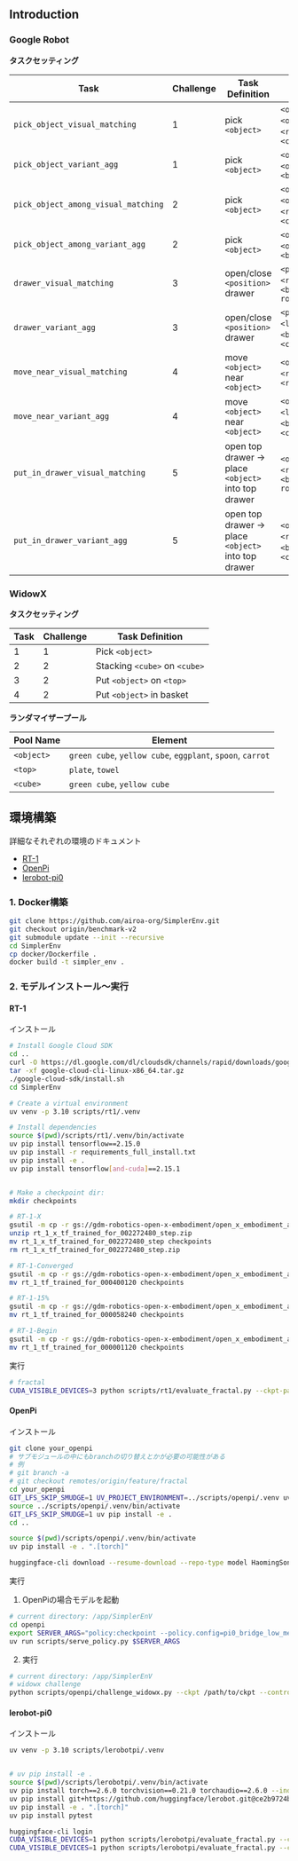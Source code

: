 ## Introduction

### Google Robot
**タスクセッティング**

| Task                                | Challenge | Task Definition                                     | Randomizer Pool                                                                    |
| ----------------------------------- | --------- | --------------------------------------------------- | ---------------------------------------------------------------------------------- |
| `pick_object_visual_matching`       | 1         | pick `<object>`                                     | `<object>`,`<position>`,`<object_orientation>`,`<robot_color>`,`<camera_position>` |
| `pick_object_variant_agg`           | 1         | pick `<object>`                                     | `<object>`,`<position>`,`<object_orientation>`,`<background/cabinet>`              |
| `pick_object_among_visual_matching` | 2         | pick `<object>`                                     | `<object>`,`<position>`,`<object_orientation>`,`<robot_color>`,`<camera_position>` |
| `pick_object_among_variant_agg`     | 2         | pick `<object>`                                     | `<object>`,`<position>`,`<object_orientation>`,`<background/cabinet>`              |
| `drawer_visual_matching`            | 3         | open/close `<position>` drawer                      | `<position>`,`<robot_color>`,`<background-robot_init_pos>`                         |
| `drawer_variant_agg`                | 3         | open/close `<position>` drawer                      | `<position>`,`<lighting>`,`<background>`,`<cabinet>`                               |
| `move_near_visual_matching`         | 4         | move `<object>` near `<object>`                     | `<object>`,`<position>`,`<robot_position>`,`<robot_color>`                         |
| `move_near_variant_agg`             | 4         | move `<object>` near `<object>`                     | `<object>`,`<position>`,`<lighting>`,`<background/cabinet>`,`<camera_position>`    |
| `put_in_drawer_visual_matching`     | 5         | open top drawer -> place `<object>` into top drawer | `<object>`,`<robot_color>`,`<background-robot_init_pos>`                           |
| `put_in_drawer_variant_agg`         | 5         | open top drawer -> place `<object>` into top drawer | `<object>`,`<lighting>`,`<robot_position>`,`<background>`,`<cabinet>`              |


### WidowX
**タスクセッティング**

| Task | Challenge | Task Definition               |
| ---- | --------- | ----------------------------- |
| 1    | 1         | Pick `<object>`               |
| 2    | 2         | Stacking `<cube>` on `<cube>` |
| 3    | 2         | Put `<object>` on `<top>`     |
| 4    | 2         | Put `<object>` in basket      |

**ランダマイザープール**

| Pool Name  | Element                                                    |
| ---------- | ---------------------------------------------------------- |
| `<object>` | `green cube`, `yellow cube`, `eggplant`, `spoon`, `carrot` |
| `<top>`    | `plate`, `towel`                                           |
| `<cube>`   | `green cube`, `yellow cube`                                |


## 環境構築

詳細なそれぞれの環境のドキュメント
- [RT-1](scripts/rt1/README.md)
- [OpenPi](scripts/openpi/README.md)
- [lerobot-pi0](scripts/lerobotpi/README.md)

### 1. Docker構築
```bash
git clone https://github.com/airoa-org/SimplerEnv.git
git checkout origin/benchmark-v2
git submodule update --init --recursive
cd SimplerEnv
cp docker/Dockerfile .
docker build -t simpler_env .
```

### 2. モデルインストール～実行

#### RT-1

インストール
```bash
# Install Google Cloud SDK
cd ..
curl -O https://dl.google.com/dl/cloudsdk/channels/rapid/downloads/google-cloud-cli-linux-x86_64.tar.gz
tar -xf google-cloud-cli-linux-x86_64.tar.gz
./google-cloud-sdk/install.sh
cd SimplerEnv

# Create a virtual environment
uv venv -p 3.10 scripts/rt1/.venv

# Install dependencies
source $(pwd)/scripts/rt1/.venv/bin/activate
uv pip install tensorflow==2.15.0
uv pip install -r requirements_full_install.txt
uv pip install -e .
uv pip install tensorflow[and-cuda]==2.15.1


# Make a checkpoint dir:
mkdir checkpoints

# RT-1-X
gsutil -m cp -r gs://gdm-robotics-open-x-embodiment/open_x_embodiment_and_rt_x_oss/rt_1_x_tf_trained_for_002272480_step.zip .
unzip rt_1_x_tf_trained_for_002272480_step.zip
mv rt_1_x_tf_trained_for_002272480_step checkpoints
rm rt_1_x_tf_trained_for_002272480_step.zip

# RT-1-Converged
gsutil -m cp -r gs://gdm-robotics-open-x-embodiment/open_x_embodiment_and_rt_x_oss/rt_1_tf_trained_for_000400120 .
mv rt_1_tf_trained_for_000400120 checkpoints

# RT-1-15%
gsutil -m cp -r gs://gdm-robotics-open-x-embodiment/open_x_embodiment_and_rt_x_oss/rt_1_tf_trained_for_000058240 .
mv rt_1_tf_trained_for_000058240 checkpoints

# RT-1-Begin
gsutil -m cp -r gs://gdm-robotics-open-x-embodiment/open_x_embodiment_and_rt_x_oss/rt_1_tf_trained_for_000001120 .
mv rt_1_tf_trained_for_000001120 checkpoints      
```

実行
```bash
# fractal
CUDA_VISIBLE_DEVICES=3 python scripts/rt1/evaluate_fractal.py --ckpt-path checkpoints/rt_1_tf_trained_for_000400120
```

#### OpenPi

インストール
```bash
git clone your_openpi
# サブモジュールの中にもbranchの切り替えとかが必要の可能性がある
# 例
# git branch -a
# git checkout remotes/origin/feature/fractal
cd your_openpi
GIT_LFS_SKIP_SMUDGE=1 UV_PROJECT_ENVIRONMENT=../scripts/openpi/.venv uv sync
source ../scripts/openpi/.venv/bin/activate
GIT_LFS_SKIP_SMUDGE=1 uv pip install -e .
cd ..

source $(pwd)/scripts/openpi/.venv/bin/activate
uv pip install -e . ".[torch]"

huggingface-cli download --resume-download --repo-type model HaomingSong/openpi0-fractal-lora --local-dir /path/to/ckpt
```

実行

1. OpenPiの場合モデルを起動
```bash
# current directory: /app/SimplerEnV
cd openpi
export SERVER_ARGS="policy:checkpoint --policy.config=pi0_bridge_low_mem_finetune --policy.dir=/path/to/ckpt"
uv run scripts/serve_policy.py $SERVER_ARGS
```

2. 実行
```bash
# current directory: /app/SimplerEnV
# widowx challenge
python scripts/openpi/challenge_widowx.py --ckpt /path/to/ckpt --control-freq 5
```

#### lerobot-pi0

インストール
```bash
uv venv -p 3.10 scripts/lerobotpi/.venv


# uv pip install -e .
source $(pwd)/scripts/lerobotpi/.venv/bin/activate
uv pip install torch==2.6.0 torchvision==0.21.0 torchaudio==2.6.0 --index-url https://download.pytorch.org/whl/cu124
uv pip install git+https://github.com/huggingface/lerobot.git@ce2b9724bfe1b5a4c45e61b1890eef3f5ab0909c#egg=lerobot[pi0]
uv pip install -e . ".[torch]"
uv pip install pytest

huggingface-cli login
CUDA_VISIBLE_DEVICES=1 python scripts/lerobotpi/evaluate_fractal.py --ckpt-path HaomingSong/lerobot-pi0-fractal
CUDA_VISIBLE_DEVICES=1 python scripts/lerobotpi/evaluate_fractal.py --ckpt-path lerobot/pi0
```

